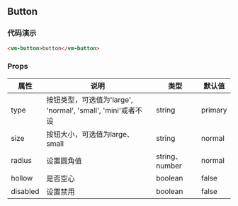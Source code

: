 ## Button

### 代码演示

```html
<vm-button>button</vm-button>
```  

### Props
属性 | 说明 | 类型 | 默认值
-----|-----|-------|------
type | 按钮类型，可选值为'large', 'normal', 'small', 'mini'或者不设 | string | primary
size | 按钮大小，可选值为large、small | string | normal
radius | 设置圆角值 | string、number | normal
hollow | 是否空心 | boolean | false
disabled | 设置禁用 | boolean | false